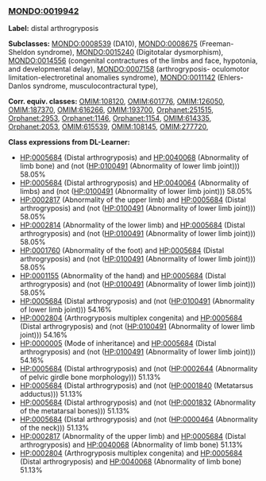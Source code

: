 
### [MONDO:0019942](http://purl.obolibrary.org/obo/MONDO_0019942)
**Label:** distal arthrogryposis

**Subclasses:** [MONDO:0008539](http://purl.obolibrary.org/obo/MONDO_0008539) (DA10), [MONDO:0008675](http://purl.obolibrary.org/obo/MONDO_0008675) (Freeman-Sheldon syndrome), [MONDO:0015240](http://purl.obolibrary.org/obo/MONDO_0015240) (Digitotalar dysmorphism), [MONDO:0014556](http://purl.obolibrary.org/obo/MONDO_0014556) (congenital contractures of the limbs and face, hypotonia, and developmental delay), [MONDO:0007158](http://purl.obolibrary.org/obo/MONDO_0007158) (arthrogryposis- oculomotor limitation-electroretinal anomalies syndrome), [MONDO:0011142](http://purl.obolibrary.org/obo/MONDO_0011142) (Ehlers-Danlos syndrome, musculocontractural type), 

**Corr. equiv. classes:** [OMIM:108120](http://purl.obolibrary.org/obo/OMIM_108120), [OMIM:601776](http://purl.obolibrary.org/obo/OMIM_601776), [OMIM:126050](http://purl.obolibrary.org/obo/OMIM_126050), [OMIM:187370](http://purl.obolibrary.org/obo/OMIM_187370), [OMIM:616266](http://purl.obolibrary.org/obo/OMIM_616266), [OMIM:193700](http://purl.obolibrary.org/obo/OMIM_193700), [Orphanet:251515](http://www.orpha.net/ORDO/Orphanet_251515), [Orphanet:2953](http://www.orpha.net/ORDO/Orphanet_2953), [Orphanet:1146](http://www.orpha.net/ORDO/Orphanet_1146), [Orphanet:1154](http://www.orpha.net/ORDO/Orphanet_1154), [OMIM:614335](http://purl.obolibrary.org/obo/OMIM_614335), [Orphanet:2053](http://www.orpha.net/ORDO/Orphanet_2053), [OMIM:615539](http://purl.obolibrary.org/obo/OMIM_615539), [OMIM:108145](http://purl.obolibrary.org/obo/OMIM_108145), [OMIM:277720](http://purl.obolibrary.org/obo/OMIM_277720), 

**Class expressions from DL-Learner:**

- [HP:0005684](http://purl.obolibrary.org/obo/HP_0005684) (Distal arthrogryposis) and [HP:0040068](http://purl.obolibrary.org/obo/HP_0040068) (Abnormality of limb bone) and (not ([HP:0100491](http://purl.obolibrary.org/obo/HP_0100491) (Abnormality of lower limb joint))) 58.05%
- [HP:0005684](http://purl.obolibrary.org/obo/HP_0005684) (Distal arthrogryposis) and [HP:0040064](http://purl.obolibrary.org/obo/HP_0040064) (Abnormality of limbs) and (not ([HP:0100491](http://purl.obolibrary.org/obo/HP_0100491) (Abnormality of lower limb joint))) 58.05%
- [HP:0002817](http://purl.obolibrary.org/obo/HP_0002817) (Abnormality of the upper limb) and [HP:0005684](http://purl.obolibrary.org/obo/HP_0005684) (Distal arthrogryposis) and (not ([HP:0100491](http://purl.obolibrary.org/obo/HP_0100491) (Abnormality of lower limb joint))) 58.05%
- [HP:0002814](http://purl.obolibrary.org/obo/HP_0002814) (Abnormality of the lower limb) and [HP:0005684](http://purl.obolibrary.org/obo/HP_0005684) (Distal arthrogryposis) and (not ([HP:0100491](http://purl.obolibrary.org/obo/HP_0100491) (Abnormality of lower limb joint))) 58.05%
- [HP:0001760](http://purl.obolibrary.org/obo/HP_0001760) (Abnormality of the foot) and [HP:0005684](http://purl.obolibrary.org/obo/HP_0005684) (Distal arthrogryposis) and (not ([HP:0100491](http://purl.obolibrary.org/obo/HP_0100491) (Abnormality of lower limb joint))) 58.05%
- [HP:0001155](http://purl.obolibrary.org/obo/HP_0001155) (Abnormality of the hand) and [HP:0005684](http://purl.obolibrary.org/obo/HP_0005684) (Distal arthrogryposis) and (not ([HP:0100491](http://purl.obolibrary.org/obo/HP_0100491) (Abnormality of lower limb joint))) 58.05%
- [HP:0005684](http://purl.obolibrary.org/obo/HP_0005684) (Distal arthrogryposis) and (not ([HP:0100491](http://purl.obolibrary.org/obo/HP_0100491) (Abnormality of lower limb joint))) 54.16%
- [HP:0002804](http://purl.obolibrary.org/obo/HP_0002804) (Arthrogryposis multiplex congenita) and [HP:0005684](http://purl.obolibrary.org/obo/HP_0005684) (Distal arthrogryposis) and (not ([HP:0100491](http://purl.obolibrary.org/obo/HP_0100491) (Abnormality of lower limb joint))) 54.16%
- [HP:0000005](http://purl.obolibrary.org/obo/HP_0000005) (Mode of inheritance) and [HP:0005684](http://purl.obolibrary.org/obo/HP_0005684) (Distal arthrogryposis) and (not ([HP:0100491](http://purl.obolibrary.org/obo/HP_0100491) (Abnormality of lower limb joint))) 54.16%
- [HP:0005684](http://purl.obolibrary.org/obo/HP_0005684) (Distal arthrogryposis) and (not ([HP:0002644](http://purl.obolibrary.org/obo/HP_0002644) (Abnormality of pelvic girdle bone morphology))) 51.13%
- [HP:0005684](http://purl.obolibrary.org/obo/HP_0005684) (Distal arthrogryposis) and (not ([HP:0001840](http://purl.obolibrary.org/obo/HP_0001840) (Metatarsus adductus))) 51.13%
- [HP:0005684](http://purl.obolibrary.org/obo/HP_0005684) (Distal arthrogryposis) and (not ([HP:0001832](http://purl.obolibrary.org/obo/HP_0001832) (Abnormality of the metatarsal bones))) 51.13%
- [HP:0005684](http://purl.obolibrary.org/obo/HP_0005684) (Distal arthrogryposis) and (not ([HP:0000464](http://purl.obolibrary.org/obo/HP_0000464) (Abnormality of the neck))) 51.13%
- [HP:0002817](http://purl.obolibrary.org/obo/HP_0002817) (Abnormality of the upper limb) and [HP:0005684](http://purl.obolibrary.org/obo/HP_0005684) (Distal arthrogryposis) and [HP:0040068](http://purl.obolibrary.org/obo/HP_0040068) (Abnormality of limb bone) 51.13%
- [HP:0002804](http://purl.obolibrary.org/obo/HP_0002804) (Arthrogryposis multiplex congenita) and [HP:0005684](http://purl.obolibrary.org/obo/HP_0005684) (Distal arthrogryposis) and [HP:0040068](http://purl.obolibrary.org/obo/HP_0040068) (Abnormality of limb bone) 51.13%


